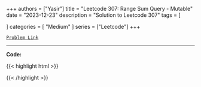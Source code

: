 
+++
authors = ["Yasir"]
title = "Leetcode 307: Range Sum Query - Mutable"
date = "2023-12-23"
description = "Solution to Leetcode 307"
tags = [
    
]
categories = [
    "Medium"
]
series = ["Leetcode"]
+++



[`Problem Link`](https://leetcode.com/problems/range-sum-query-mutable/description/)

---

**Code:**

{{< highlight html >}}

{{< /highlight >}}

